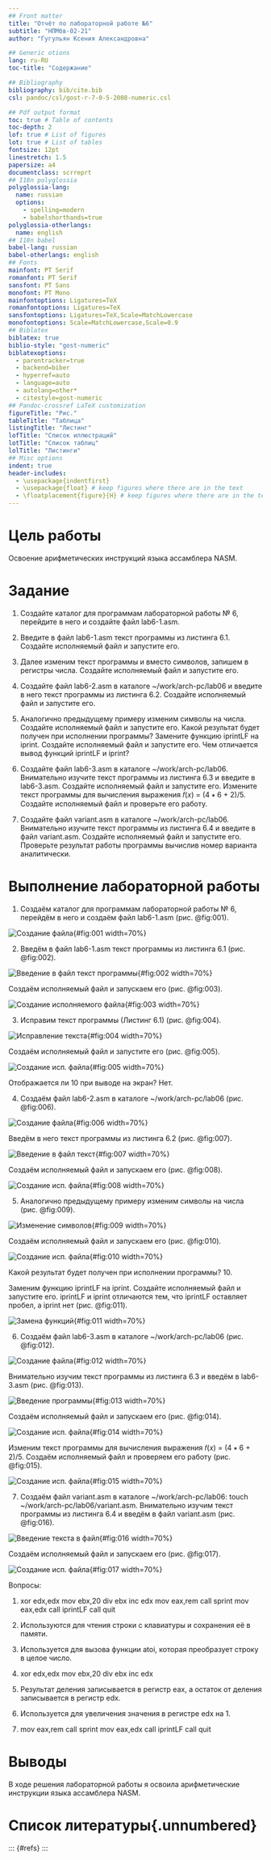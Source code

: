 ```yaml
---
## Front matter
title: "Отчёт по лабораторной работе №6"
subtitle: "НПМбв-02-21"
author: "Гугульян Ксения Александровна"

## Generic otions
lang: ru-RU
toc-title: "Содержание"

## Bibliography
bibliography: bib/cite.bib
csl: pandoc/csl/gost-r-7-0-5-2008-numeric.csl

## Pdf output format
toc: true # Table of contents
toc-depth: 2
lof: true # List of figures
lot: true # List of tables
fontsize: 12pt
linestretch: 1.5
papersize: a4
documentclass: scrreprt
## I18n polyglossia
polyglossia-lang:
  name: russian
  options:
	- spelling=modern
	- babelshorthands=true
polyglossia-otherlangs:
  name: english
## I18n babel
babel-lang: russian
babel-otherlangs: english
## Fonts
mainfont: PT Serif
romanfont: PT Serif
sansfont: PT Sans
monofont: PT Mono
mainfontoptions: Ligatures=TeX
romanfontoptions: Ligatures=TeX
sansfontoptions: Ligatures=TeX,Scale=MatchLowercase
monofontoptions: Scale=MatchLowercase,Scale=0.9
## Biblatex
biblatex: true
biblio-style: "gost-numeric"
biblatexoptions:
  - parentracker=true
  - backend=biber
  - hyperref=auto
  - language=auto
  - autolang=other*
  - citestyle=gost-numeric
## Pandoc-crossref LaTeX customization
figureTitle: "Рис."
tableTitle: "Таблица"
listingTitle: "Листинг"
lofTitle: "Список иллюстраций"
lotTitle: "Список таблиц"
lolTitle: "Листинги"
## Misc options
indent: true
header-includes:
  - \usepackage{indentfirst}
  - \usepackage{float} # keep figures where there are in the text
  - \floatplacement{figure}{H} # keep figures where there are in the text
---
```


# Цель работы

Освоение арифметических инструкций языка ассамблера NASM.

# Задание

1. Создайте каталог для программам лабораторной работы № 6, перейдите в него и
создайте файл lab6-1.asm.

2. Введите в файл lab6-1.asm текст программы из листинга 6.1. Создайте исполняемый файл и запустите его.
                                          
3. Далее изменим текст программы и вместо символов, запишем в регистры числа. Создайте исполняемый файл и запустите его. 

4. Создайте файл lab6-2.asm в каталоге ~/work/arch-pc/lab06 и введите в него текст программы из листинга 6.2. Создайте исполняемый файл и запустите его.

5. Аналогично предыдущему примеру изменим символы на числа. Создайте исполняемый файл и запустите его. Какой результат будет получен при исполнении программы?
Замените функцию iprintLF на iprint. Создайте исполняемый файл и запустите его. Чем
отличается вывод функций iprintLF и iprint? 

6. Создайте файл lab6-3.asm в каталоге ~/work/arch-pc/lab06. Внимательно изучите текст программы из листинга 6.3 и введите в lab6-3.asm. Создайте исполняемый файл и запустите его. Измените текст программы для вычисления выражения 𝑓(𝑥) = (4 ∗ 6 + 2)/5. Создайте
исполняемый файл и проверьте его работу. 

7. Создайте файл variant.asm в каталоге ~/work/arch-pc/lab06. Внимательно изучите текст программы из листинга 6.4 и введите в файл variant.asm. Создайте исполняемый файл и запустите его. Проверьте результат работы программы вычислив номер варианта аналитически.                                  

# Выполнение лабораторной работы

1. Создаём каталог для программам лабораторной работы № 6, перейдём в него и
создаём файл lab6-1.asm (рис. @fig:001).

![Создание файла](image/6-1.png){#fig:001 width=70%}

2. Введём в файл lab6-1.asm текст программы из листинга 6.1 (рис. @fig:002).

![Введение в файл текст программы](image/6-2.png){#fig:002 width=70%}

Создаём исполняемый файл и запускаем его (рис. @fig:003).

![Создание исполняемого файла](image/6-3.png){#fig:003 width=70%}

3. Исправим текст программы (Листинг 6.1) (рис. @fig:004).

![Исправление текста](image/6-4.png){#fig:004 width=70%}

Создаём исполняемый файл и запустите его (рис. @fig:005).

![Создание исп. файла](image/6-5.png){#fig:005 width=70%}

Отображается ли 10 при выводе на экран? Нет.

4. Создаём файл lab6-2.asm в каталоге ~/work/arch-pc/lab06 (рис. @fig:006).

![Создание файла](image/6-6.png){#fig:006 width=70%}

Введём в него текст программы из листинга 6.2 (рис. @fig:007).

![Введение в файл текст](image/6-7.png){#fig:007 width=70%}

Создаём исполняемый файл и запускаем его (рис. @fig:008).

![Создание исп. файла](image/6-8.png){#fig:008 width=70%}

5. Аналогично предыдущему примеру изменим символы на числа (рис. @fig:009).

![Изменение символов](image/6-9.png){#fig:009 width=70%}

Создаём исполняемый файл и запускаем его (рис. @fig:010).

![Создание исп. файла](image/6-10.png){#fig:010 width=70%}

Какой результат будет получен при исполнении программы? 10.

Заменим функцию iprintLF на iprint. Создайте исполняемый файл и запустите его. iprintLF и iprint отличаются тем, что iprintLF оставляет пробел, а iprint нет (рис. @fig:011).

![Замена функций](image/6-11.png){#fig:011 width=70%}

6. Создаём файл lab6-3.asm в каталоге ~/work/arch-pc/lab06 (рис. @fig:012).

![Создание файла](image/6-12.png){#fig:012 width=70%}

Внимательно изучим текст программы из листинга 6.3 и введём в lab6-3.asm (рис. @fig:013).

![Введение программы](image/6-13.png){#fig:013 width=70%}

Создаём исполняемый файл и запускаем его (рис. @fig:014).

![Создание исп. файла](image/6-14.png){#fig:014 width=70%}

Изменим текст программы для вычисления выражения 𝑓(𝑥) = (4 ∗ 6 + 2)/5. Создаём
исполняемый файл и проверяем его работу (рис. @fig:015).

![Создание исп. файла](image/6-15.png){#fig:015 width=70%}

7. Создаём файл variant.asm в каталоге ~/work/arch-pc/lab06: touch ~/work/arch-pc/lab06/variant.asm. Внимательно изучим текст программы из листинга 6.4 и введём в файл variant.asm (рис. @fig:016).

![Введение текста в файл](image/6-16.png){#fig:016 width=70%}

Создаём исполняемый файл и запускаем его (рис. @fig:017).

![Создание исп. файла](image/6-17.png){#fig:017 width=70%}

Вопросы:
 
1. xor edx,edx
mov ebx,20
div ebx
inc edx
mov eax,rem
call sprint
mov eax,edx
call iprintLF
call quit

2. Используются для чтения строки с клавиатуры и сохранения её в памяти.

3. Используется для вызова функции atoi, которая преобразует строку в целое число.

4. xor edx,edx
mov ebx,20
div ebx
inc edx

5. Результат деления записывается в регистр eax, а остаток от деления записывается в регистр edx.

6. Используется для увеличения значения в регистре edx на 1.

7. mov eax,rem
call sprint
mov eax,edx
call iprintLF
call quit

# Выводы

В ходе решения лабораторной работы я освоила арифметические инструкции языка ассамблера NASM.

# Список литературы{.unnumbered}

::: {#refs}
:::
